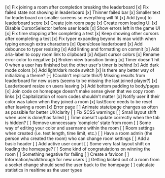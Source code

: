 [x] Fix joining a room after completion breaking the leaderboard
[x] Fix failed state not showing in leaderboard
[x] Thinner failed bar
[x] Smaller text for leaderboard on smaller screens so everything will fit
[x] Add (you) to leaderboard score
[x] Create join room page
[x] Create room loading UI
[x] Disable CursorSelector before user loads
[x] Show errors left in the game UI
[x] Fix time stopping after completing a test
[x] Keep showing other cursors after completing a test
[x] Fix typer expanding beyond its max width when typing enough extra characters
[x] Open/close leaderboard
[x] Add debounce to typer resizing
[x] Add linting and formatting on commit
[x] Add aria-label to copy room link to clipboard
[x] Adjust cursor colors
[x] Rename error color to negative
[x] Broken view transition timing
[x] Timer doesn't hit 0 when a user has finished but the other user's timer is behind
[x] Add dark mode colors
[x] Add light/dark mode switch
[x] Is there any better way of initializing a theme?
[-] (Couldn't replicate this?) Missing results from leaderboard for new users (seems to be missing the last joined player?)
[x] Leaderboard resize on users leaving
[x] Add bottom padding to body/pages
[x] Join code on homepage doesn't make sense given that we copy room links
[x] Capitalization of room codes shouldn't matter
[x] Notify user if their color was taken when they joined a room
[x] lastScore needs to be reset after leaving a room
[x] Error page
[ ] Animate state/page changes as often as possible for better UX/clarity
[ ] Fix SCSS warnings
[ ] Small layout shift when user is done/has failed
[ ] Time doesn't update correctly when the tab is hidden?
[ ] Remove unnecessary 'complete' state from room
[ ] Some way of editing your color and username within the room
[ ] Room settings when created (i.e. test length, time limit, etc.)
[ ] Have a room admin (the person who created the room) who can change room settings
[ ] Add a basic header
[ ] Add active user count
[ ] Some very fast layout shift on loading the homepage?
[ ] Some kind of congratulations on winning the room
[ ] Something negative for failing
[ ] Create a favicon
[ ] Information/walkthrough for new users
[ ] Getting kicked out of a room from a socket change should send the user back to the homepage
[ ] calculate statistics in realtime as the user types
